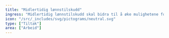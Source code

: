 ```yaml
---
title: "Midlertidig lønnstilskudd"
ingress: "Midlertidig lønnstilskudd skal bidra til å øke mulighetene for å få jobb. Du får ordinær lønn og ansettelse i hel- eller deltidsstilling, mens arbeidsgiveren din får et tilskudd til lønnen din."
icon: "/src/_includes/svg/pictograms/neutral.svg"
type: ["Tiltak"]
area: ["Arbeid"]
---
```


